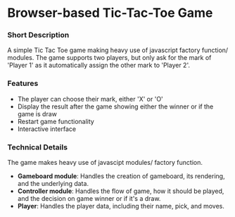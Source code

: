 # Browser-based Tic-Tac-Toe Game
### Short Description
A simple Tic Tac Toe game making heavy use of javascript factory function/ modules. The game supports two players, but only ask for the mark of 'Player 1' as it automatically assign the other mark to 'Player 2'.

### Features
- The player can choose their mark, either 'X' or 'O'
- Display the result after the game showing either the winner or if the game is draw
- Restart game functionality
- Interactive interface

### Technical Details
The game makes heavy use of javascipt modules/ factory function.
- **Gameboard module**: Handles the creation of gameboard, its rendering, and the underlying data.
- **Controller module**: Handles the flow of game, how it should be played, and the decision on game winner or if it's a draw.
- **Player**: Handles the player data, including their name, pick, and moves.
